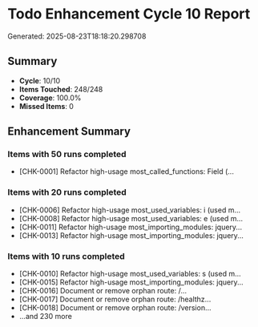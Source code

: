 # Todo Enhancement Cycle 10 Report

Generated: 2025-08-23T18:18:20.298708

## Summary

- **Cycle**: 10/10
- **Items Touched**: 248/248
- **Coverage**: 100.0%
- **Missed Items**: 0

## Enhancement Summary

### Items with 50 runs completed

- [CHK-0001] Refactor high-usage most_called_functions: Field (...

### Items with 20 runs completed

- [CHK-0006] Refactor high-usage most_used_variables: i (used m...
- [CHK-0008] Refactor high-usage most_used_variables: e (used m...
- [CHK-0011] Refactor high-usage most_importing_modules: jquery...
- [CHK-0013] Refactor high-usage most_importing_modules: jquery...

### Items with 10 runs completed

- [CHK-0010] Refactor high-usage most_used_variables: s (used m...
- [CHK-0015] Refactor high-usage most_importing_modules: jquery...
- [CHK-0016] Document or remove orphan route: /...
- [CHK-0017] Document or remove orphan route: /healthz...
- [CHK-0018] Document or remove orphan route: /version...
- ...and 230 more

